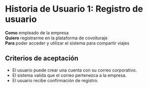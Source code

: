 # Historia de Usuario 1: Registro de usuario

**Como** empleado de la empresa  
**Quiero** registrarme en la plataforma de covoituraje  
**Para** poder acceder y utilizar el sistema para compartir viajes

## Criterios de aceptación
- El usuario puede crear una cuenta con su correo corporativo.
- El sistema valida que el correo pertenezca a la empresa.
- El usuario recibe confirmación de registro.
